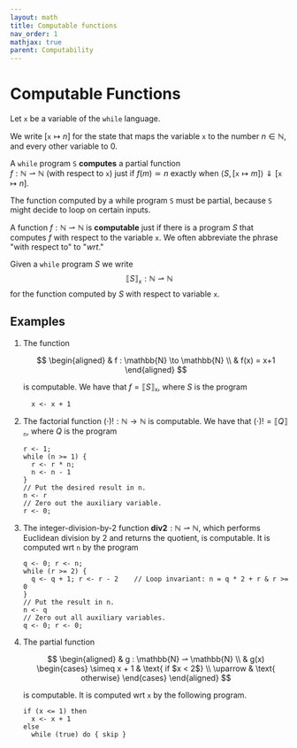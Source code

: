 ```yaml
---
layout: math
title: Computable functions
nav_order: 1
mathjax: true
parent: Computability
---
```


# Computable Functions

Let $\texttt{x}$ be a variable of the `while` language.

We write $[\texttt{x} \mapsto n]$ for the state that maps the
variable $\texttt{x}$ to the number $n \in \mathbb{N}$, and every other variable to $0$.

A `while` program $\texttt{S}$ **computes** a partial function  
$f : \mathbb{N} ⇀ \mathbb{N}$ (with respect to $\texttt{x}$) just if $f(m)
\simeq n$ exactly when $\langle S, [\texttt{x} \mapsto m] \rangle
\Downarrow [\texttt{x} \mapsto n]$.

The function computed by a while program $\texttt{S}$ must be partial, because
$\texttt{S}$ might decide to loop on certain inputs.

A function $f : \mathbb{N} ⇀ \mathbb{N}$ is __computable__ just if there is a
program $S$ that computes $f$ with respect to the variable $\texttt{x}$. We
often abbreviate the phrase "with respect to" to "_wrt_."

Given a `while` program $S$ we write
$$
  ⟦ S ⟧_{\texttt{x}} : \mathbb{N} ⇀ \mathbb{N}
$$
for the function computed by $S$ with respect to variable $\texttt{x}$.

## Examples

1. The function

   $$
   \begin{aligned}
   & f : \mathbb{N} \to \mathbb{N} \\
   & f(x) = x+1
   \end{aligned}
   $$
  
   is computable. We have that $f = ⟦ S ⟧_{\texttt{x}}$, where $S$ is the program
   ```
     x <- x + 1
   ```

2. The factorial function $(\cdot)! : \mathbb{N} \to \mathbb{N}$ is
   computable. We have that $(\cdot)! = ⟦ Q ⟧_{\texttt{n}}$, where $Q$ is the
   program
   ```
   r <- 1;
   while (n >= 1) {
     r <- r * n;
     n <- n - 1
   }
   // Put the desired result in n.
   n <- r
   // Zero out the auxiliary variable.
   r <- 0;
   ```

3. The integer-division-by-2 function $\textbf{div2} : \mathbb{N} ⇀
   \mathbb{N}$, which performs Euclidean division by 2 and returns the
   quotient, is computable. It is computed wrt `n` by the program
   ```
   q <- 0; r <- n;
   while (r >= 2) {
     q <- q + 1; r <- r - 2    // Loop invariant: n = q * 2 + r & r >= 0
   }
   // Put the result in n.
   n <- q
   // Zero out all auxiliary variables.
   q <- 0; r <- 0;
   ```

4. The partial function 

   $$
   \begin{aligned}
   & g : \mathbb{N} ⇀ \mathbb{N} \\
   & g(x) \begin{cases}
      \simeq x + 1 & \text{ if $x < 2$} \\
      \uparrow     & \text{ otherwise}
     \end{cases}
   \end{aligned}
   $$

   is computable. It is computed wrt `x` by the following program.
   ```
   if (x <= 1) then
     x <- x + 1
   else
     while (true) do { skip }
   ```